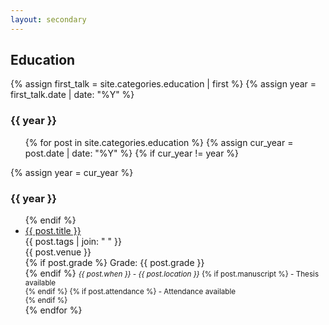 ```yaml
---
layout: secondary
---
```


## Education

{% assign first_talk = site.categories.education | first %}
{% assign year = first_talk.date | date: "%Y" %}

<h3>{{ year }}</h3>
<ul class="fa-ul talk-list">
{% for post in site.categories.education %}
	{% assign cur_year = post.date | date: "%Y" %}
	{% if cur_year != year %}
</ul>
		{% assign year = cur_year %} 
<h3>{{ year }}</h3>
<ul class="fa-ul talk-list">
	{% endif %}
	<li>
		<span class="fa-li"><i class="fas fa-university"></i></span>
		<a href="{{ post.url }}">{{ post.title }}</a><br/>
		<topic>{{ post.tags | join: "</topic> <topic>" }}</topic><br/>
		<venue>{{ post.venue }}</venue><br/>
		{% if post.grade %}
			<venue>Grade: {{ post.grade }}</venue><br/>
		{% endif %}
		<small><i>{{ post.when }} - {{ post.location }}</i>
			{% if post.manuscript %}
				- <i class="fas fa-file-pdf"></i> Thesis available<br/>
			{% endif %}
			{% if post.attendance %}
					- <i class="fas fa-file-pdf"></i> Attendance available<br/>
			{% endif %}
		</small>
		<!-- <venue>{{ post.content }}</venue> -->
	</li>
{% endfor %}
</ul>